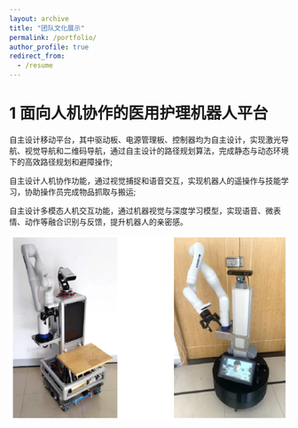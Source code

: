 ```yaml
---
layout: archive
title: "团队文化展示"
permalink: /portfolio/
author_profile: true
redirect_from:
  - /resume
---
```


1 面向人机协作的医用护理机器人平台
======
自主设计移动平台，其中驱动板、电源管理板、控制器均为自主设计，实现激光导航、视觉导航和二维码导航，通过自主设计的路径规划算法，完成静态与动态环境下的高效路径规划和避障操作;

自主设计人机协作功能，通过视觉捕捉和语音交互，实现机器人的遥操作与技能学习，协助操作员完成物品抓取与搬运;

自主设计多模态人机交互功能，通过机器视觉与深度学习模型，实现语音、微表情、动作等融合识别与反馈，提升机器人的亲密感。

<img src="/images/Robot/ProtoType.png" alt="Editing a markdown file for a talk">
